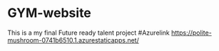 # GYM-website
This is a my final Future ready talent project
#Azurelink https://polite-mushroom-0741b6510.1.azurestaticapps.net/
